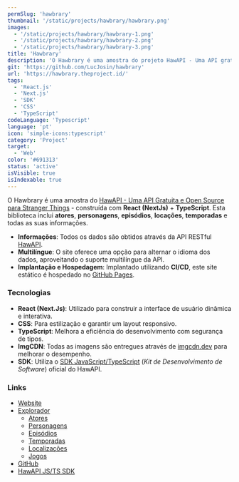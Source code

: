```yaml
---
permSlug: 'hawbrary'
thumbnail: '/static/projects/hawbrary/hawbrary.png'
images:
  - '/static/projects/hawbrary/hawbrary-1.png'
  - '/static/projects/hawbrary/hawbrary-2.png'
  - '/static/projects/hawbrary/hawbrary-3.png'
title: 'Hawbrary'
description: 'O Hawbrary é uma amostra do projeto HawAPI - Uma API gratuita e de código aberto para Stranger Things - construída com React (NextJs) + Typescript.'
git: 'https://github.com/LucJosin/hawbrary'
url: 'https://hawbrary.theproject.id/'
tags:
  - 'React.js'
  - 'Next.js'
  - 'SDK'
  - 'CSS'
  - 'TypeScript'
codeLanguage: 'Typescript'
language: 'pt'
icon: 'simple-icons:typescript'
category: 'Project'
target:
  - 'Web'
color: '#691313'
status: 'active'
isVisible: true
isIndexable: true
---
```


O Hawbrary é uma amostra do [HawAPI - Uma API Gratuita e Open Source para Stranger Things](/pt/projects/hawapi/) - construída com **React (NextJs)** + **TypeScript**. Esta biblioteca inclui **atores**, **personagens**, **episódios**, **locações**, **temporadas** e todas as suas informações.

- **Informações**: Todos os dados são obtidos através da API RESTful [HawAPI](/projects/hawapi/).
- **Multilíngue**: O site oferece uma opção para alternar o idioma dos dados, aproveitando o suporte multilíngue da API.
- **Implantação e Hospedagem**: Implantado utilizando **CI/CD**, este site estático é hospedado no [GitHub Pages](https://pages.github.com/).

### Tecnologias

- **React (Next.Js)**: Utilizado para construir a interface de usuário dinâmica e interativa.
- **CSS**: Para estilização e garantir um layout responsivo.
- **TypeScript**: Melhora a eficiência do desenvolvimento com segurança de tipos.
- **ImgCDN**: Todas as imagens são entregues através de [imgcdn.dev](https://imgcdn.dev) para melhorar o desempenho.
- **SDK**: Utiliza o [SDK JavaScript/TypeScript](https://www.npmjs.com/package/@hawapi/js-sdk) (_Kit de Desenvolvimento de Software_) oficial do HawAPI.

### Links

- [Website](https://hawbrary.theproject.id/)
- [Explorador](https://hawbrary.theproject.id/explorer/)
  - [Atores](https://hawbrary.theproject.id/explorer/)
  - [Personagens](https://hawbrary.theproject.id/explorer/)
  - [Episódios](https://hawbrary.theproject.id/explorer/)
  - [Temporadas](https://hawbrary.theproject.id/explorer/)
  - [Localizações](https://hawbrary.theproject.id/explorer/)
  - [Jogos](https://hawbrary.theproject.id/explorer/)
- [GitHub](https://github.com/LucJosin/hawbrary/)
- [HawAPI JS/TS SDK](https://www.npmjs.com/package/@hawapi/js-sdk)
